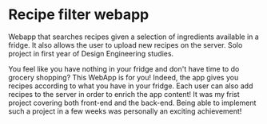 # Recipe filter webapp

Webapp that searches recipes given a selection of ingredients available in a fridge. It also allows the user to upload new recipes on the server. Solo project in first year of Design Engineering studies.

You feel like you have nothing in your fridge and don't have time to do grocery shopping? This WebApp is for you! Indeed, the app gives you recipes according to what you have in your fridge. Each user can also add recipes to the server in order to enrich the app content! It was my frist project covering both front-end and the back-end. Being able to implement such a project in a few weeks was personally an exciting achievement!

